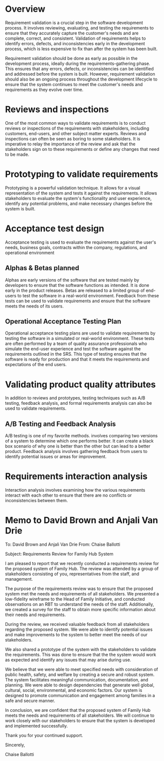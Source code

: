 # Overview
Requirement validation is a crucial step in the software development process. It involves reviewing, evaluating, 
and testing the requirements to ensure that they accurately capture the customer's needs and are complete, correct, and consistent. 
Validation of requirements helps to identify errors, defects, and inconsistencies early in the development process, 
which is less expensive to fix than after the system has been built.

Requirement validation should be done as early as possible in the development process, ideally during the requirements-gathering phase. 
This ensures that any errors, defects, or inconsistencies can be identified and addressed before the system is built. 
However, requirement validation should also be an ongoing process throughout the development lifecycle to ensure that the 
system continues to meet the customer's needs and requirements as they evolve over time.

# Reviews and inspections
One of the most common ways to validate requirements is to conduct reviews or inspections of the requirements with stakeholders, 
including customers, end-users, and other subject matter experts. Reviews and inspections can often be seen as boring to some 
stakeholders. It is imperative to relay the importance of the review and ask that the stakeholders sign on to these requirements 
or define any changes that need to be made.

# Prototyping to validate requirements
Prototyping is a powerful validation technique. It allows for a visual representation of the system and tests it against the requirements. 
It allows stakeholders to evaluate the system's functionality and user experience, identify any potential problems, 
and make necessary changes before the system is built.

# Acceptance test design
Acceptance testing is used to evaluate the requirements against the user's needs, business goals, contracts within the company,
regulations, and operational environment

## Alphas & Betas planned
Alphas are early versions of the software that are tested mainly by developers to ensure that the software functions as intended. 
It is done early in the product releases. Betas are released to a limited group of end-users to test the software in a 
real-world environment. Feedback from these tests can be used to validate requirements and ensure that the software meets the 
needs of its users.

## Operational Acceptance Testing Plan
Operational acceptance testing plans are used to validate requirements by testing the software in a simulated or real-world environment. 
These tests are often performed by a team of quality assurance professionals who simulate the end-user experience and test the 
software against the requirements outlined in the SRS. This type of testing ensures that the software is ready for production and 
that it meets the requirements and expectations of the end users.

# Validating product quality attributes
In addition to reviews and prototypes, testing techniques such as A/B testing, feedback analysis, and formal requirements analysis 
can also be used to validate requirements.

## A/B Testing and Feedback Analysis
A/B testing  is one of my favorite methods. involves comparing two versions of a system to determine which one performs better. It can
create a black box scenario of why one is better than the other but can lead to a better product. Feedback analysis involves 
gathering feedback from users to identify potential issues or areas for improvement.

# Requirements interaction analysis
Interaction analysis involves examining how the various requirements interact with each other to ensure that there are no conflicts
or inconsistencies between them.

# Memo to David Brown and Anjali Van Drie

To: David Brown and Anjali Van Drie
From: Chaise Ballotti

Subject: Requirements Review for Family Hub System

I am pleased to report that we recently conducted a requirements review for the proposed system of Family Hub. The review was 
attended by a group of stakeholders consisting of you, representatives from the staff, and management.

The purpose of the requirements review was to ensure that the proposed system met the needs and requirements of all stakeholders. 
We presented a low-fidelity wireframe to the Head of Family Initiative, and conducted observations on an RBT to understand the needs 
of the staff. Additionally, we created a survey for the staff to obtain more specific information about their needs and requirements.

During the review, we received valuable feedback from all stakeholders regarding the proposed system. We were able to identify 
potential issues and make improvements to the system to better meet the needs of our stakeholders.

We also shared a prototype of the system with the stakeholders to validate the requirements. This was done to ensure that the 
the system would work as expected and identify any issues that may arise during use.

We believe that we were able to meet specified needs with consideration of public health, safety, and welfare by creating a secure and
robust system. The system facilitates meaningful communication, documentation, and planning.
We were able to design dependencies that generate well global, cultural, social, environmental, and economic factors. Our system 
is designed to promote communication and engagement among families in a safe and secure manner.

In conclusion, we are confident that the proposed system of Family Hub meets the needs and requirements of all stakeholders. 
We will continue to work closely with our stakeholders to ensure that the system is developed and implemented successfully.

Thank you for your continued support.

Sincerely,

Chaise Ballotti
